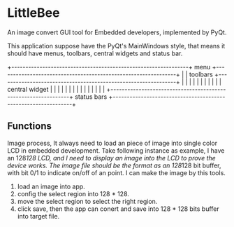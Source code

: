 LittleBee
=========

An image convert GUI tool for Embedded developers, implemented by PyQt.

This application suppose have the PyQt's MainWindows style, that means
it should have menus, toolbars, central widgets and status bar.


  +---------------------------------------------------------------+ menu
  +---------------------------------------------------------------+
  |                                                               | toolbars
  +---------------------------------------------------------------+
  |                                                               |
  |                                                               |
  |                                                               |
  |                                                               |
  |                                                               |
  |               central widget                                  |
  |                                                               |
  |                                                               |
  |                                                               |
  |                                                               |
  |                                                               |
  |                                                               |
  |                                                               |
  +---------------------------------------------------------------+ status bars
  +---------------------------------------------------------------+

Functions
---------

Image process, It always need to load an piece of image into single color LCD 
in embedded development. Take following instance as example, I have an 
128*128 LCD, and I need to display an image into the LCD to prove the device 
works. The image file should be the format as an 128*128 bit buffer, with bit
0/1 to indicate on/off of an point. I can make the image by this tools.

1. load an image into app.
2. config the select region into 128 * 128.
3. move the select region to select the right region.
4. click save, then the app can conert and save into 128 * 128 bits buffer
into target file.

